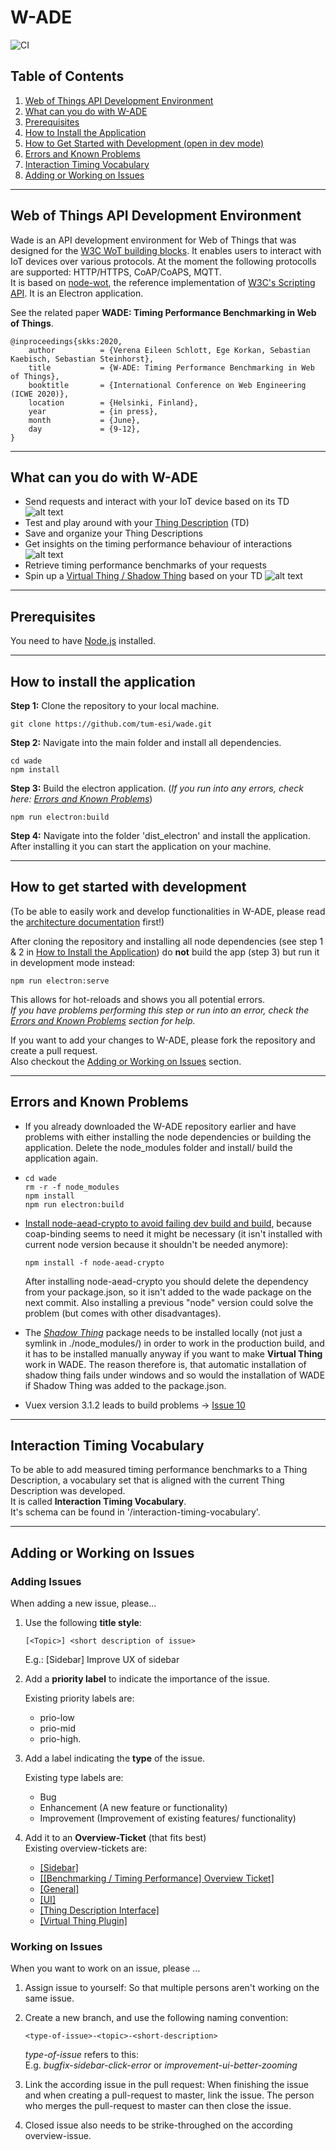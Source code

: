 # W-ADE

![CI](https://github.com/tum-esi/wade/workflows/CI/badge.svg?branch=master)

## Table of Contents  
1. [Web of Things API Development Environment](**W**eb-of-Things-**A**PI–**D**evelopment–**E**nvironment)    
2. [What can you do with W-ADE](#what-can-you-do-with-w-ade)  
3. [Prerequisites](#prerequisites)  
4. [How to Install the Application](#how-to-install-the-application)  
5. [How to Get Started with Development (open in dev mode)](#how-to-get-started-with-development)  
6. [Errors and Known Problems](#errors-and-known-problems)  
7. [Interaction Timing Vocabulary](#interaction-timing-vocabulary)  
8. [Adding or Working on Issues](#adding-or-working-on-issues)

---
## **W**eb of Things **A**PI **D**evelopment **E**nvironment

Wade is an API development environment for Web of Things that was designed for the [W3C WoT building blocks](https://w3c.github.io/wot-architecture/). 
It enables users to interact with IoT devices over various protocols. At the moment the following protocolls are supported: HTTP/HTTPS, CoAP/CoAPS, MQTT.  
It is based on [node-wot](https://www.npmjs.com/org/node-wot), the reference implementation of [W3C's Scripting API](https://w3c.github.io/wot-scripting-api/). 
It is an Electron application.



See the related paper **WADE: Timing Performance Benchmarking in Web of Things**.
```
@inproceedings{skks:2020,    
    author          = {Verena Eileen Schlott, Ege Korkan, Sebastian Kaebisch, Sebastian Steinhorst},
    title           = {W-ADE: Timing Performance Benchmarking in Web of Things},
    booktitle       = {International Conference on Web Engineering (ICWE 2020)},
    location        = {Helsinki, Finland},
    year            = {in press},
    month           = {June},
    day             = {9-12},
}
```
---
## What can you do with W-ADE

- Send requests and interact with your IoT device based on its TD
![alt text](docs/MainEditor.png "WADE TD Editor")
- Test and play around with your [Thing Description](https://w3c.github.io/wot-thing-description/) (TD)
- Save and organize your Thing Descriptions
- Get insights on the timing performance behaviour of interactions
![alt text](docs/Performance.png "WADE Timing Benchmarking")
- Retrieve timing performance benchmarks of your requests
- Spin up a [Virtual Thing / Shadow Thing](https://github.com/tum-esi/shadow-thing) based on your TD
![alt text](docs/VT.png "WADE Thing Simulator")

---
## Prerequisites

You need to have [Node.js](https://nodejs.org/en/) installed. 

---
## How to install the application

**Step 1:** Clone the repository to your local machine.

```
git clone https://github.com/tum-esi/wade.git
```

**Step 2:** Navigate into the main folder and install all dependencies.

```
cd wade
npm install 
```

**Step 3:** Build the electron application. (_If you run into any errors, check here: [Errors and Known Problems](#errors-and-known-problems)_)

```
npm run electron:build
```

**Step 4:** Navigate into the folder 'dist_electron' and install the application. After installing it you can start the application on your machine.

---
## How to get started with development

(To be able to easily work and develop functionalities in W-ADE, please read the [architecture documentation](https://github.com/tum-esi/wade/blob/master/docs/ARCHITECTURE.md) first!)

After cloning the repository and installing all node dependencies (see step 1 & 2 in [How to Install the Application](#how-to-install-the-application)) do **not** build the app (step 3) but run it in development mode instead:

```
npm run electron:serve
```
This allows for hot-reloads and shows you all potential errors.  
_If you have problems performing this step or run into an error, check the [Errors and Known Problems](#errors-and-known-problems) section for help._

If you want to add your changes to W-ADE, please fork the repository and create a pull request.  
Also checkout the [Adding or Working on Issues](#adding-or-working-on-issues) section.

---
## Errors and Known Problems

- If you already downloaded the W-ADE repository earlier and have problems with either installing the node dependencies or building the application. Delete the node_modules folder and install/ build the application again.

- 
  ```
  cd wade 
  rm -r -f node_modules
  npm install 
  npm run electron:build
  ```

- [Install node-aead-crypto to avoid failing dev build and build](https://github.com/tum-esi/wade/issues/9),
   because coap-binding seems to need it might be necessary (it isn't installed
   with current node version because it shouldn't be needed anymore):

  ```
  npm install -f node-aead-crypto
  ```

  After installing node-aead-crypto you should delete the dependency from your package.json, so it isn't added to the wade package on the next commit. Also installing a previous "node" version could solve the problem (but
  comes with other disadvantages).

- The [*Shadow Thing*](https://github.com/tum-esi/shadow-thing) package needs to be installed locally (not just a symlink in ./node_modules/) in order to work in the production build, and it has to be installed manually anyway if you want to make **Virtual Thing** work in WADE. The reason therefore is, that automatic installation of shadow thing fails under windows and so would the installation of WADE if Shadow Thing was added to the package.json.

- Vuex version 3.1.2 leads to build problems -> [Issue 10](https://github.com/tum-esi/wade/issues/10)

---
## Interaction Timing Vocabulary

To be able to add measured timing performance benchmarks to a Thing Description, a vocabulary set that is aligned with the current Thing Description was developed.   
It is called **Interaction Timing Vocabulary**.   
It's schema can be found in '/interaction-timing-vocabulary'.

---
## Adding or Working on Issues

### Adding Issues
When adding a new issue, please...
1) Use the following **title style**:

    ```
    [<Topic>] <short description of issue>
    ```
    E.g.: [Sidebar] Improve UX of sidebar

2) Add a **priority label** to indicate the importance of the issue.   

    Existing priority labels are: 
      - prio-low
      - prio-mid
      - prio-high.

3) Add a label indicating the **type** of the issue.   

    Existing type labels are: 
    - Bug
    - Enhancement (A new feature or functionality)
    - Improvement (Improvement of existing features/ functionality)

4) Add it to an **Overview-Ticket** (that fits best)  
    Existing overview-tickets are: 
    - [[Sidebar]](https://github.com/tum-esi/wade/issues/57)
    - [[[Benchmarking / Timing Performance] Overview Ticket]](https://github.com/tum-esi/wade/issues/61)
    - [[General]](https://github.com/tum-esi/wade/issues/56)
    - [[UI]](https://github.com/tum-esi/wade/issues/54)
    - [[Thing Description Interface]](https://github.com/tum-esi/wade/issues/52)
    - [[Virtual Thing Plugin]](https://github.com/tum-esi/wade/issues/51)


### Working on Issues

When you want to work on an issue, please ... 

1) Assign issue to yourself: So that multiple persons aren't working on the same issue.

2) Create a new branch, and use the following naming convention:   
    ```
    <type-of-issue>-<topic>-<short-description>
    ```
    _type-of-issue_ refers to this:   
    E.g. _bugfix-sidebar-click-error_ or _improvement-ui-better-zooming_

3) Link the according issue in the pull request: When finishing the issue and when creating a pull-request to master, link the issue. The person who merges the pull-request to master can then close the issue.

4) Closed issue also needs to be strike-throughed on the according overview-issue.
